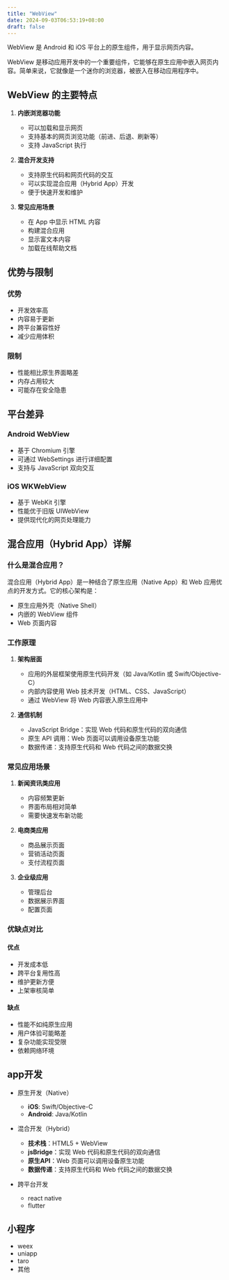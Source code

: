 ```yaml
---
title: "WebView"
date: 2024-09-03T06:53:19+08:00
draft: false
---
```

WebView 是 Android 和 iOS 平台上的原生组件，用于显示网页内容。

WebView 是移动应用开发中的一个重要组件，它能够在原生应用中嵌入网页内容。简单来说，它就像是一个迷你的浏览器，被嵌入在移动应用程序中。

## WebView 的主要特点

1. **内嵌浏览器功能**
   - 可以加载和显示网页
   - 支持基本的网页浏览功能（前进、后退、刷新等）
   - 支持 JavaScript 执行

2. **混合开发支持**
   - 支持原生代码和网页代码的交互
   - 可以实现混合应用（Hybrid App）开发
   - 便于快速开发和维护

3. **常见应用场景**
   - 在 App 中显示 HTML 内容
   - 构建混合应用
   - 显示富文本内容
   - 加载在线帮助文档

## 优势与限制

### 优势
- 开发效率高
- 内容易于更新
- 跨平台兼容性好
- 减少应用体积

### 限制
- 性能相比原生界面略差
- 内存占用较大
- 可能存在安全隐患

## 平台差异

### Android WebView
- 基于 Chromium 引擎
- 可通过 WebSettings 进行详细配置
- 支持与 JavaScript 双向交互

### iOS WKWebView
- 基于 WebKit 引擎
- 性能优于旧版 UIWebView
- 提供现代化的网页处理能力



## 混合应用（Hybrid App）详解

### 什么是混合应用？
混合应用（Hybrid App）是一种结合了原生应用（Native App）和 Web 应用优点的开发方式。它的核心架构是：
- 原生应用外壳（Native Shell）
- 内嵌的 WebView 组件
- Web 页面内容

### 工作原理
1. **架构层面**
   - 应用的外层框架使用原生代码开发（如 Java/Kotlin 或 Swift/Objective-C）
   - 内部内容使用 Web 技术开发（HTML、CSS、JavaScript）
   - 通过 WebView 将 Web 内容嵌入原生应用中

2. **通信机制**
   - JavaScript Bridge：实现 Web 代码和原生代码的双向通信
   - 原生 API 调用：Web 页面可以调用设备原生功能
   - 数据传递：支持原生代码和 Web 代码之间的数据交换

### 常见应用场景
1. **新闻资讯类应用**
   - 内容频繁更新
   - 界面布局相对简单
   - 需要快速发布新功能

2. **电商类应用**
   - 商品展示页面
   - 营销活动页面
   - 支付流程页面

3. **企业级应用**
   - 管理后台
   - 数据展示界面
   - 配置页面

### 优缺点对比

#### 优点
- 开发成本低
- 跨平台复用性高
- 维护更新方便
- 上架审核简单

#### 缺点
- 性能不如纯原生应用
- 用户体验可能略差
- 复杂功能实现受限
- 依赖网络环境


## app开发
- 原生开发（Native）
  - **iOS**: Swift/Objective-C 
  - **Android**: Java/Kotlin
- 混合开发（Hybrid）
  - **技术栈**：HTML5 + WebView 
  - **jsBridge**：实现 Web 代码和原生代码的双向通信
  - **原生API**：Web 页面可以调用设备原生功能
  - **数据传递**：支持原生代码和 Web 代码之间的数据交换

- 跨平台开发
  - react native
  - flutter

## 小程序
  - weex
  - uniapp
  - taro
  - 其他
